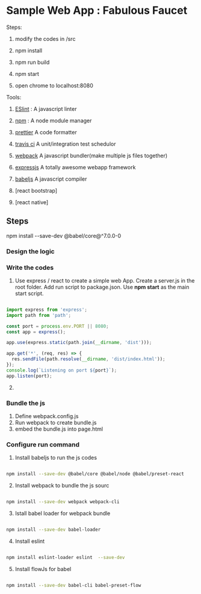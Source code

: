 # Sample Web App : Fabulous Faucet

Steps:

1. modify the codes in /src

2. npm install

3. npm run build

4. npm start

5. open chrome to localhost:8080


Tools:

1. [ESlint](https://eslint.org/) : A javascript linter
   
    

2. [npm](https://www.npmjs.com/) : A node module manager


3. [prettier](https://github.com/prettier/prettier) A code formatter 

4. [travis ci](https://docs.travis-ci.com/user/customizing-the-build/) A unit/integration test schedulor

5. [webpack](https://webpack.js.org/) A javascript bundler(make multiple js files together)

6. [expressjs](https://expressjs.com/) A totally awesome webapp framework

7. [babeljs](https://babeljs.io/) A javascript compiler

8. [react bootstrap]

9. [react native]

## Steps

npm install --save-dev @babel/core@^7.0.0-0

### Design the logic



### Write the codes


1. Use express / react to create a simple web App. Create a server.js in the root folder. Add run script to package.json. Use **npm start** as the main start script.

```js

import express from 'express';
import path from 'path';

const port = process.env.PORT || 8080;
const app = express();

app.use(express.static(path.join(__dirname, 'dist')));

app.get('*', (req, res) => {
  res.sendFile(path.resolve(__dirname, 'dist/index.html'));
});
console.log(`Listening on port ${port}`);
app.listen(port);

```


2. 



### Bundle the js

1. Define webpack.config.js
2. Run webpack to create bundle.js
3. embed the bundle.js into page.html

### Configure run command

1. Install babeljs to run the js codes

```sh

npm install --save-dev @babel/core @babel/node @babel/preset-react 

```
2. Install webpack to bundle the js sourc

```sh

npm install --save-dev webpack webpack-cli

```

3. Istall babel loader for webpack bundle

```sh

npm install --save-dev babel-loader

```

4. Install eslint 

```sh

npm install eslint-loader eslint  --save-dev

```

5. Install flowJs for babel

```sh

npm install --save-dev babel-cli babel-preset-flow


```